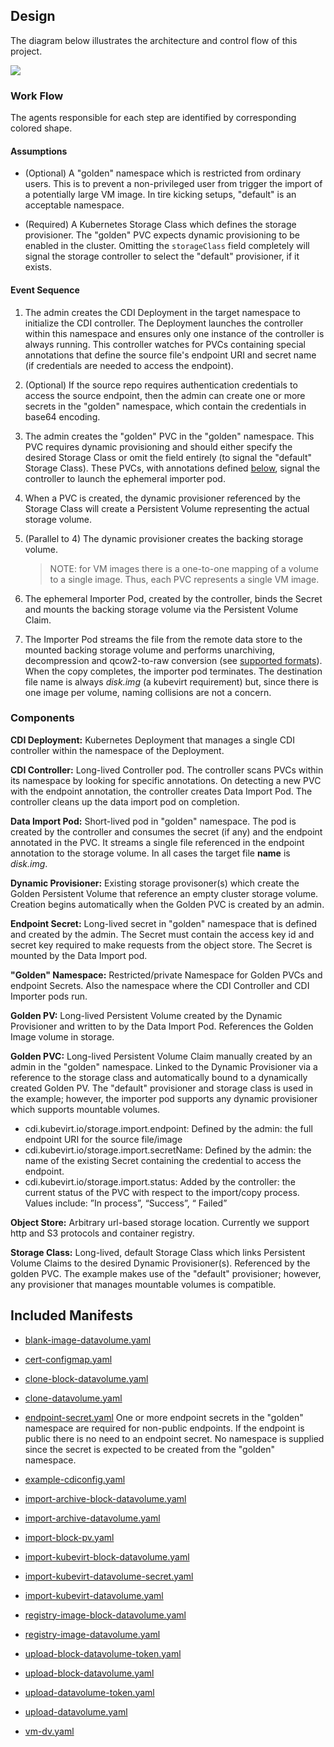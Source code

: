 ## Design

The diagram below illustrates the architecture and control flow of this project.

![](/doc/diagrams/cdi-controller.png)

### Work Flow
The agents responsible for each step are identified by corresponding colored shape.

#### Assumptions

- (Optional) A "golden" namespace which is restricted from ordinary users. This is to prevent a non-privileged user from trigger the import of a potentially large VM image.  In tire kicking setups, "default" is an acceptable namespace.

- (Required) A Kubernetes Storage Class which defines the storage provisioner. The "golden" PVC expects dynamic provisioning to be enabled in the cluster.  Omitting the `storageClass` field completely will signal the storage controller to select the "default" provisioner, if it exists.

#### Event Sequence

1. The admin creates the CDI Deployment in the target namespace to initialize the CDI controller. The Deployment launches the controller within this namespace and ensures only one instance of the controller is always running. This controller watches for PVCs containing special annotations that define the source file's endpoint URI and secret name (if credentials are needed to access the endpoint).

1. (Optional) If the source repo requires authentication credentials to access the source endpoint, then the admin can create one or more secrets in the "golden" namespace, which contain the credentials in base64 encoding.

1. The admin creates the "golden" PVC in the "golden" namespace.  This PVC requires dynamic provisioning and should either specify the desired Storage Class or omit the field entirely (to signal the "default" Storage Class).  These PVCs, with annotations defined [below](#components), signal the controller to launch the ephemeral importer pod.

1. When a PVC is created, the dynamic provisioner referenced by the Storage Class will create a Persistent Volume representing the actual storage volume.

1. (Parallel to 4) The dynamic provisioner creates the backing storage volume.

    >NOTE: for VM images there is a one-to-one mapping of a volume to a single image. Thus, each PVC represents a single VM image.

1. The ephemeral Importer Pod, created by the controller, binds the Secret and mounts the backing storage volume via the Persistent Volume Claim.

1. The Importer Pod streams the file from the remote data store to the mounted backing storage volume and performs unarchiving, decompression and qcow2-to-raw conversion (see [supported formats](/README.md#data-format)). When the copy completes, the importer pod terminates. The destination file name is always _disk.img_ (a kubevirt requirement) but, since there is one image per volume, naming collisions are not a concern.

### Components

**CDI Deployment:** Kubernetes Deployment that manages a single CDI controller within the namespace of the Deployment.

**CDI Controller:** Long-lived Controller pod.
The controller scans PVCs within its namespace by looking for specific annotations. On detecting a new PVC with the endpoint annotation, the controller creates Data Import Pod. The controller cleans up the data import pod on completion.

**Data Import Pod:** Short-lived pod in "golden" namespace. The pod is created by the controller and consumes the secret (if any) and the endpoint annotated in the PVC. It streams a single file referenced in the endpoint annotation to the storage volume. In all cases the target file **name** is _disk.img_.

**Dynamic Provisioner:** Existing storage provisoner(s) which create the Golden Persistent Volume that reference an empty cluster storage volume. Creation begins automatically when the Golden PVC is created by an admin.

**Endpoint Secret:** Long-lived secret in "golden" namespace that is defined and created by the admin. The Secret must contain the access key id and secret key required to make requests from the object store. The Secret is mounted by the Data Import pod.

**"Golden" Namespace:** Restricted/private Namespace for Golden PVCs and endpoint Secrets. Also the namespace where the CDI Controller and CDI Importer pods run.

**Golden PV:** Long-lived Persistent Volume created by the Dynamic Provisioner and written to by the Data Import Pod.  References the Golden Image volume in storage.

**Golden PVC:** Long-lived Persistent Volume Claim manually created by an admin in the "golden" namespace. Linked to the Dynamic Provisioner via a reference to the storage class and automatically bound to a dynamically created Golden PV. The "default" provisioner and storage class is used in the example; however, the importer pod supports any dynamic provisioner which supports mountable volumes.

- cdi.kubevirt.io/storage.import.endpoint:  Defined by the admin: the full endpoint URI for the source file/image
- cdi.kubevirt.io/storage.import.secretName: Defined by the admin: the name of the existing Secret containing the credential to access the endpoint.
- cdi.kubevirt.io/storage.import.status: Added by the controller: the current status of the PVC with respect to the import/copy process. Values include:  ”In process”, “Success”, “ Failed”

**Object Store:** Arbitrary url-based storage location.  Currently we support http and S3 protocols and container registry.

**Storage Class:** Long-lived, default Storage Class which links Persistent Volume Claims to the desired Dynamic Provisioner(s). Referenced by the golden PVC. The example makes use of the "default" provisioner; however, any provisioner that manages mountable volumes is compatible.


## Included Manifests

- [blank-image-datavolume.yaml](../manifests/example/blank-image-datavolume.yaml)
- [cert-configmap.yaml](../manifests/example/cert-configmap.yaml)
- [clone-block-datavolume.yaml](../manifests/example/clone-block-datavolume.yaml)
- [clone-datavolume.yaml](../manifests/example/clone-datavolume.yaml)
- [endpoint-secret.yaml](../manifests/example/endpoint-secret.yaml)
One or more endpoint secrets in the "golden" namespace are required for non-public endpoints. If the endpoint is public there is no need to an endpoint secret. No namespace is supplied since the secret is expected to be created from the "golden" namespace.

- [example-cdiconfig.yaml](../manifests/example/example-cdiconfig.yaml)
- [import-archive-block-datavolume.yaml](../manifests/example/import-archive-block-datavolume.yaml)
- [import-archive-datavolume.yaml](../manifests/example/import-archive-datavolume.yaml)
- [import-block-pv.yaml](../manifests/example/import-block-pv.yaml)
- [import-kubevirt-block-datavolume.yaml](../manifests/example/import-kubevirt-block-datavolume.yaml)
- [import-kubevirt-datavolume-secret.yaml](../manifests/example/import-kubevirt-datavolume-secret.yaml)
- [import-kubevirt-datavolume.yaml](../manifests/example/import-kubevirt-datavolume.yaml)
- [registry-image-block-datavolume.yaml](../manifests/example/registry-image-block-datavolume.yaml)
- [registry-image-datavolume.yaml](../manifests/example/registry-image-datavolume.yaml)
- [upload-block-datavolume-token.yaml](../manifests/example/upload-block-datavolume-token.yaml)
- [upload-block-datavolume.yaml](../manifests/example/upload-block-datavolume.yaml)
- [upload-datavolume-token.yaml](../manifests/example/upload-datavolume-token.yaml)
- [upload-datavolume.yaml](../manifests/example/upload-datavolume.yaml)
- [vm-dv.yaml](../manifests/example/vm-dv.yaml)
